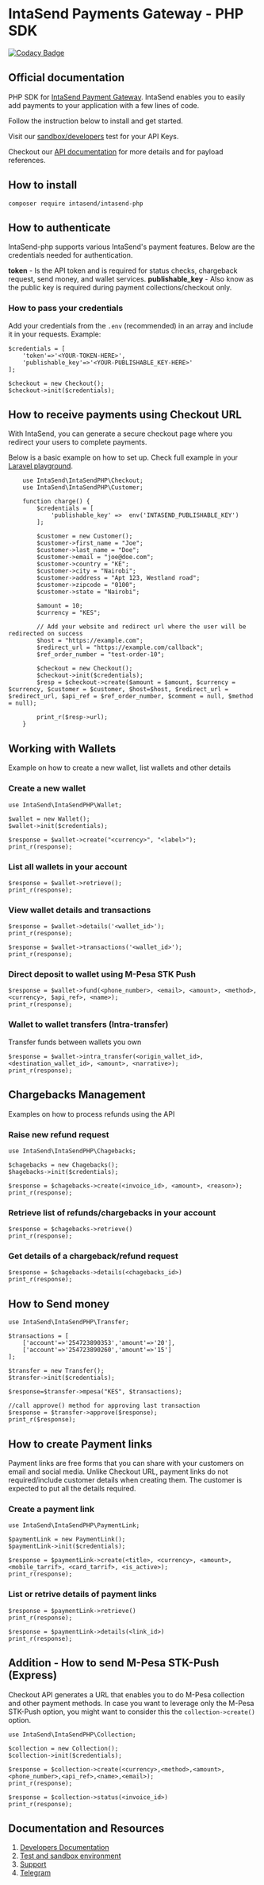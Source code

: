 # IntaSend Payments Gateway - PHP SDK

[![Codacy Badge](https://api.codacy.com/project/badge/Grade/1706c482fda1458b97f5ba50f0566a3b)](https://app.codacy.com/gh/IntaSend/intasend-php?utm_source=github.com&utm_medium=referral&utm_content=IntaSend/intasend-php&utm_campaign=Badge_Grade_Settings)

## Official documentation

PHP SDK for [IntaSend Payment Gateway](https://intasend.com). IntaSend enables you to easily add payments to your application with a few lines of code.

Follow the instruction below to install and get started.

Visit our [sandbox/developers](https://sandbox.intasend.com) test for your API Keys.

Checkout our [API documentation](https://developers.intasend.com/) for more details and for payload references.

## How to install

    composer require intasend/intasend-php

## How to authenticate

IntaSend-php supports various IntaSend's payment features. Below are the credentials needed for authentication.

**token** - Is the API token and is required for status checks, chargeback request, send money, and wallet services.
**publishable_key** - Also know as the public key is required during payment collections/checkout only.

### How to pass your credentials

Add your credentials from the `.env` (recommended) in an array and include it in your requests. Example:

    $credentials = [
        'token'=>'<YOUR-TOKEN-HERE>',
        'publishable_key'=>'<YOUR-PUBLISHABLE_KEY-HERE>'
    ];

    $checkout = new Checkout();
    $checkout->init($credentials);


## How to receive payments using Checkout URL

With IntaSend, you can generate a secure checkout page where you redirect your users to complete payments.

Below is a basic example on how to set up. Check full example in your [Laravel playground](examples/laravel-setup/).

        use IntaSend\IntaSendPHP\Checkout;
        use IntaSend\IntaSendPHP\Customer;

        function charge() {
            $credentials = [
                'publishable_key' =>  env('INTASEND_PUBLISHABLE_KEY')
            ];

            $customer = new Customer();
            $customer->first_name = "Joe";
            $customer->last_name = "Doe";
            $customer->email = "joe@doe.com";
            $customer->country = "KE";
            $customer->city = "Nairobi";
            $customer->address = "Apt 123, Westland road";
            $customer->zipcode = "0100";
            $customer->state = "Nairobi";

            $amount = 10;
            $currency = "KES";

            // Add your website and redirect url where the user will be redirected on success
            $host = "https://example.com";
            $redirect_url = "https://example.com/callback";
            $ref_order_number = "test-order-10";

            $checkout = new Checkout();
            $checkout->init($credentials);
            $resp = $checkout->create($amount = $amount, $currency = $currency, $customer = $customer, $host=$host, $redirect_url = $redirect_url, $api_ref = $ref_order_number, $comment = null, $method = null);

            print_r($resp->url);
        }

## Working with Wallets

Example on how to create a new wallet, list wallets and other details

### Create a new wallet

    use IntaSend\IntaSendPHP\Wallet;

    $wallet = new Wallet();
    $wallet->init($credentials);
    
    $response = $wallet->create("<currency>", "<label>");
    print_r(response);

### List all wallets in your account

    $response = $wallet->retrieve();
    print_r(response);

### View wallet details and transactions

    $response = $wallet->details('<wallet_id>');
    print_r(response);

    $response = $wallet->transactions('<wallet_id>');
    print_r(response);

### Direct deposit to wallet using M-Pesa STK Push

    $response = $wallet->fund(<phone_number>, <email>, <amount>, <method>, <currency>, $api_ref>, <name>);
    print_r(response);

### Wallet to wallet transfers (Intra-transfer)

Transfer funds between wallets you own

    $response = $wallet->intra_transfer(<origin_wallet_id>, <destination_wallet_id>, <amount>, <narrative>);
    print_r(response);
    
## Chargebacks Management

Examples on how to process refunds using the API

### Raise new refund request

    use IntaSend\IntaSendPHP\Chagebacks;

    $chagebacks = new Chagebacks();
    $hagebacks->init($credentials);

    $response = $chagebacks->create(<invoice_id>, <amount>, <reason>);
    print_r(response);

### Retrieve list of refunds/chargebacks in your account

    $response = $chagebacks->retrieve()
    print_r(response);

### Get details of a chargeback/refund request

    $response = $chagebacks->details(<chagebacks_id>)
    print_r(response);

## How to Send money

    use IntaSend\IntaSendPHP\Transfer;

    $transactions = [
        ['account'=>'254723890353','amount'=>'20'],
        ['account'=>'254723890260','amount'=>'15']
    ];

    $transfer = new Transfer();
    $transfer->init($credentials);
 
    $response=$transfer->mpesa("KES", $transactions);

    //call approve() method for approving last transaction
    $response = $transfer->approve($response);
    print_r($response);

## How to create Payment links

Payment links are free forms that you can share with your customers on email and social media. Unlike Checkout URL, payment links do not required/include customer details when creating them. The customer is expected to put all the details required.

### Create a payment link

    use IntaSend\IntaSendPHP\PaymentLink;

    $paymentLink = new PaymentLink();
    $paymentLink->init($credentials);

    $response = $paymentLink->create(<title>, <currency>, <amount>,<mobile_tarrif>, <card_tarrif>, <is_active>);
    print_r(response);

### List or retrive details of payment links

    $response = $paymentLink->retrieve()
    print_r(response);

    $response = $paymentLink->details(<link_id>)
    print_r(response);

## Addition - How to send M-Pesa STK-Push (Express)

Checkout API generates a URL that enables you to do M-Pesa collection and other payment methods. In case you want to leverage only the M-Pesa STK-Push option, you might want to consider this the `collection->create()` option.

    use IntaSend\IntaSendPHP\Collection;

    $collection = new Collection();
    $collection->init($credentials);

    $response = $collection->create(<currency>,<method>,<amount>,<phone_number>,<api_ref>,<name>,<email>);
    print_r(response);

    $response = $collection->status(<invoice_id>)
    print_r(response);

## Documentation and Resources

1. [Developers Documentation](https://developers.intasend.com)
2. [Test and sandbox environment](https://sandbox.intasend.com)
3. [Support](https://support.intasend.com)
4. [Telegram](https://t.me/joinchat/2vIT1nrYvkc0MWQ0)
